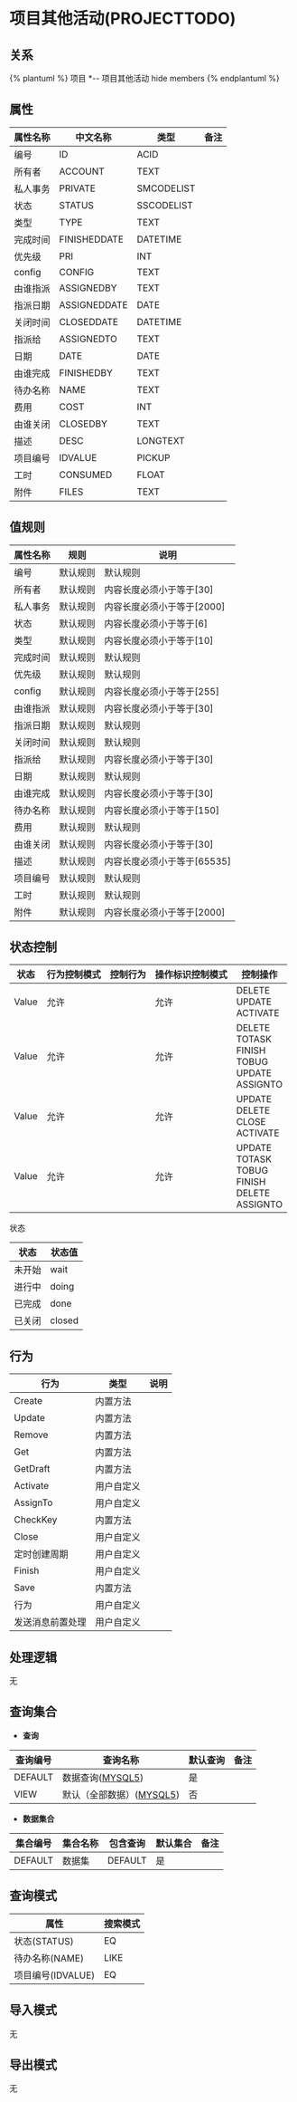 # 项目其他活动(PROJECTTODO)

  

## 关系
{% plantuml %}
项目 *-- 项目其他活动 
hide members
{% endplantuml %}

## 属性

| 属性名称        |    中文名称    | 类型     |  备注  |
| --------   |------------| -----   |  -------- | 
|编号|ID|ACID|&nbsp;|
|所有者|ACCOUNT|TEXT|&nbsp;|
|私人事务|PRIVATE|SMCODELIST|&nbsp;|
|状态|STATUS|SSCODELIST|&nbsp;|
|类型|TYPE|TEXT|&nbsp;|
|完成时间|FINISHEDDATE|DATETIME|&nbsp;|
|优先级|PRI|INT|&nbsp;|
|config|CONFIG|TEXT|&nbsp;|
|由谁指派|ASSIGNEDBY|TEXT|&nbsp;|
|指派日期|ASSIGNEDDATE|DATE|&nbsp;|
|关闭时间|CLOSEDDATE|DATETIME|&nbsp;|
|指派给|ASSIGNEDTO|TEXT|&nbsp;|
|日期|DATE|DATE|&nbsp;|
|由谁完成|FINISHEDBY|TEXT|&nbsp;|
|待办名称|NAME|TEXT|&nbsp;|
|费用|COST|INT|&nbsp;|
|由谁关闭|CLOSEDBY|TEXT|&nbsp;|
|描述|DESC|LONGTEXT|&nbsp;|
|项目编号|IDVALUE|PICKUP|&nbsp;|
|工时|CONSUMED|FLOAT|&nbsp;|
|附件|FILES|TEXT|&nbsp;|

## 值规则
| 属性名称    | 规则    |  说明  |
| --------   |------------| ----- | 
|编号|默认规则|默认规则|
|所有者|默认规则|内容长度必须小于等于[30]|
|私人事务|默认规则|内容长度必须小于等于[2000]|
|状态|默认规则|内容长度必须小于等于[6]|
|类型|默认规则|内容长度必须小于等于[10]|
|完成时间|默认规则|默认规则|
|优先级|默认规则|默认规则|
|config|默认规则|内容长度必须小于等于[255]|
|由谁指派|默认规则|内容长度必须小于等于[30]|
|指派日期|默认规则|默认规则|
|关闭时间|默认规则|默认规则|
|指派给|默认规则|内容长度必须小于等于[30]|
|日期|默认规则|默认规则|
|由谁完成|默认规则|内容长度必须小于等于[30]|
|待办名称|默认规则|内容长度必须小于等于[150]|
|费用|默认规则|默认规则|
|由谁关闭|默认规则|内容长度必须小于等于[30]|
|描述|默认规则|内容长度必须小于等于[65535]|
|项目编号|默认规则|默认规则|
|工时|默认规则|默认规则|
|附件|默认规则|内容长度必须小于等于[2000]|

## 状态控制

|状态|行为控制模式| 控制行为 | 操作标识控制模式 | 控制操作 |
| --------   | ------------|------------|------------|------------|
|Value| 允许|  | 允许 | DELETE<br>UPDATE<br>ACTIVATE<br> |
|Value| 允许|  | 允许 | DELETE<br>TOTASK<br>FINISH<br>TOBUG<br>UPDATE<br>ASSIGNTO<br> |
|Value| 允许|  | 允许 | UPDATE<br>DELETE<br>CLOSE<br>ACTIVATE<br> |
|Value| 允许|  | 允许 | UPDATE<br>TOTASK<br>TOBUG<br>FINISH<br>DELETE<br>ASSIGNTO<br> |

状态

| 状态        |    状态值   |
| --------   |------------|
|未开始|wait|
|进行中|doing|
|已完成|done|
|已关闭|closed|

## 行为
| 行为    | 类型    |  说明  |
| --------   |------------| ----- | 
|Create|内置方法|&nbsp;|
|Update|内置方法|&nbsp;|
|Remove|内置方法|&nbsp;|
|Get|内置方法|&nbsp;|
|GetDraft|内置方法|&nbsp;|
|Activate|用户自定义|&nbsp;|
|AssignTo|用户自定义|&nbsp;|
|CheckKey|内置方法|&nbsp;|
|Close|用户自定义|&nbsp;|
|定时创建周期|用户自定义|&nbsp;|
|Finish|用户自定义|&nbsp;|
|Save|内置方法|&nbsp;|
|行为|用户自定义|&nbsp;|
|发送消息前置处理|用户自定义|&nbsp;|

## 处理逻辑
无

## 查询集合

* **查询**

| 查询编号 | 查询名称       | 默认查询 |   备注|
| --------  | --------   | --------   | ----- |
|DEFAULT|数据查询([MYSQL5](../../appendix/query_MYSQL5.md#ProjectTodo_Default))|是|&nbsp;|
|VIEW|默认（全部数据）([MYSQL5](../../appendix/query_MYSQL5.md#ProjectTodo_View))|否|&nbsp;|

* **数据集合**

| 集合编号 | 集合名称   |  包含查询  | 默认集合 |   备注|
| --------  | --------   | -------- | --------   | ----- |
|DEFAULT|数据集|DEFAULT|是|&nbsp;|

## 查询模式
| 属性      |    搜索模式     |
| --------   |------------|
|状态(STATUS)|EQ|
|待办名称(NAME)|LIKE|
|项目编号(IDVALUE)|EQ|

## 导入模式
无


## 导出模式
无
